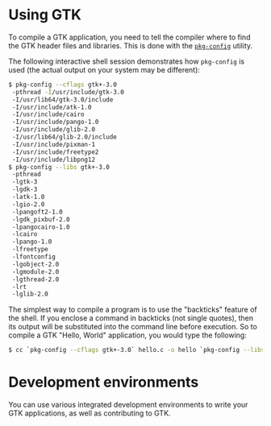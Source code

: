 ---
---

# Using GTK

To compile a GTK application, you need to tell the compiler where to find
the GTK header files and libraries. This is done with the
[`pkg-config`](https://www.freedesktop.org/wiki/Software/pkg-config/)
utility.

The following interactive shell session demonstrates how `pkg-config` is used
(the actual output on your system may be different):

```sh
$ pkg-config --cflags gtk+-3.0
 -pthread -I/usr/include/gtk-3.0 
 -I/usr/lib64/gtk-3.0/include
 -I/usr/include/atk-1.0
 -I/usr/include/cairo
 -I/usr/include/pango-1.0
 -I/usr/include/glib-2.0
 -I/usr/lib64/glib-2.0/include
 -I/usr/include/pixman-1
 -I/usr/include/freetype2
 -I/usr/include/libpng12
$ pkg-config --libs gtk+-3.0
 -pthread
 -lgtk-3
 -lgdk-3
 -latk-1.0
 -lgio-2.0
 -lpangoft2-1.0
 -lgdk_pixbuf-2.0
 -lpangocairo-1.0
 -lcairo
 -lpango-1.0
 -lfreetype
 -lfontconfig
 -lgobject-2.0
 -lgmodule-2.0
 -lgthread-2.0
 -lrt
 -lglib-2.0
```

The simplest way to compile a program is to use the "backticks" feature of
the shell. If you enclose a command in backticks (not single quotes), then
its output will be substituted into the command line before execution. So to
compile a GTK "Hello, World" application, you would type the following:

```sh
$ cc `pkg-config --cflags gtk+-3.0` hello.c -o hello `pkg-config --libs gtk+-3.0`
```

# Development environments

You can use various integrated development environments to write your GTK
applications, as well as contributing to GTK.
